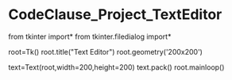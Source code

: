 # CodeClause_Project_TextEditor
from tkinter import*
from tkinter.filedialog import*

root=Tk()
root.title("Text Editor")
root.geometry('200x200')

text=Text(root,width=200,height=200)
text.pack()
root.mainloop()
